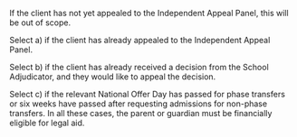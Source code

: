 If the client has not yet appealed to the Independent Appeal Panel, this will be out of scope.

 Select a) if the client has already appealed to the Independent Appeal Panel.
 
 Select b) if the client has already received a decision from the School Adjudicator, and they would like to appeal the decision.
 
 Select c) if the relevant National Offer Day has passed for phase transfers or six weeks have passed after requesting admissions for non-phase transfers. In all these cases, the parent or guardian must be financially eligible for legal aid. 
 

